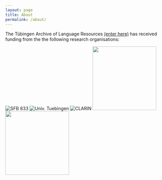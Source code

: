 ```yaml
---
layout: page
title: About
permalink: /about/
---
```


The Tübingen Archive of Language Resources [(enter here)](https://talar.sfb833.uni-tuebingen.de:8443/erdora/ "Enter Repository") has received funding from the the following research organisations:

![](../logos/sfbLogo.gif "SFB 833")
![](../logos/uniTuebingenLogo.png "Univ. Tuebingen")
![](../logos/clarinLogo.png "CLARIN")
<img src="../logos/dfg_logo_englisch_blau_en.gif" width="200">
<img src="../logos/bmbf.jpg" width="200">
